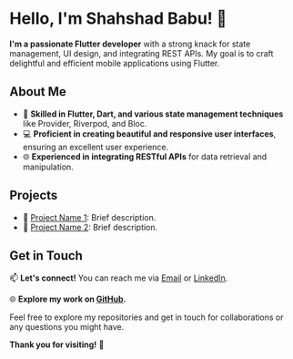 # Hello, I'm Shahshad Babu! 👋

**I'm a passionate Flutter developer** with a strong knack for state management, UI design, and integrating REST APIs. My goal is to craft delightful and efficient mobile applications using Flutter.

## About Me

- 🚀 **Skilled in Flutter, Dart, and various state management techniques** like Provider, Riverpod, and Bloc.
- 💻 **Proficient in creating beautiful and responsive user interfaces**, ensuring an excellent user experience.
- 🌐 **Experienced in integrating RESTful APIs** for data retrieval and manipulation.

## Projects

- 📱 [Project Name 1](link): Brief description.
- 📱 [Project Name 2](link): Brief description.

## Get in Touch

📫 **Let's connect!** You can reach me via [Email](mailto:your-email@example.com) or [LinkedIn](https://www.linkedin.com/in/yourprofile/).

🌐 **Explore my work on [GitHub](https://github.com/yourusername).**

Feel free to explore my repositories and get in touch for collaborations or any questions you might have.

**Thank you for visiting!** 🙌
